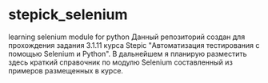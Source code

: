 # stepick_selenium
learning selenium module for python
Данный репозиторий создан для прохождения задания 3.1.11 курса Stepic "Автоматизация тестирования с помощью Selenium и Python".
В дальнейшем я планирую разместить здесь краткий справочник по модулю Selenium  составленный из примеров  размещенных в курсе.
